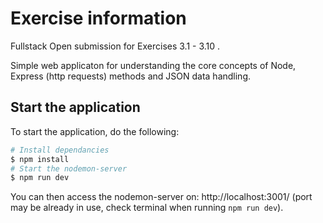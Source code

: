 # Exercise information

Fullstack Open submission for Exercises 3.1 - 3.10 .

Simple web applicaton for understanding the core concepts of Node, Express (http requests) methods and JSON data handling.

## Start the application

To start the application, do the following:

```bash
# Install dependancies
$ npm install
# Start the nodemon-server
$ npm run dev
```

You can then access the nodemon-server on: http://localhost:3001/  (port may be already in use, check terminal when running `npm run dev`).